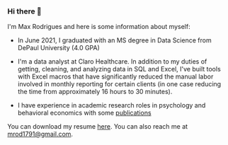 ### Hi there 👋

I'm Max Rodrigues and here is some information about myself:


  * In June 2021, I graduated with an MS degree in Data Science from DePaul University (4.0 GPA)
  
  * I'm a data analyst at Claro Healthcare. In addition to my duties of getting, cleaning, and analyzing data in SQL and Excel, I've built tools with Excel macros that have significantly reduced the manual labor involved in monthly reporting for certain clients (in one case reducing the time from approximately 16 hours to 30 minutes).
  
  * I have experience in academic research roles in psychology and behavioral economics with some [publications](https://www.semanticscholar.org/author/Max-Rodrigues/1379870572)
  
 
You can download my resume [here](https://github.com/mrodrigues17/mrodrigues17.github.io/raw/master/m_rodrigues_resume_6.10.21.pdf). You can also reach me at <mrod1791@gmail.com>.



<!--
**mrodrigues17/mrodrigues17** is a ✨ _special_ ✨ repository because its `README.md` (this file) appears on your GitHub profile.

Here are some ideas to get you started:

- 🔭 I’m currently working on ...
- 🌱 I’m currently learning ...
- 👯 I’m looking to collaborate on ...
- 🤔 I’m looking for help with ...
- 💬 Ask me about ...
- 📫 How to reach me: ...
- 😄 Pronouns: ...
- ⚡ Fun fact: ...
-->
